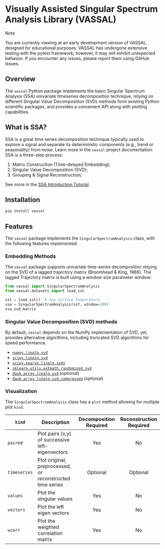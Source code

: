 # Visually Assisted Singular Spectrum Analysis Library (VASSAL)

> [!NOTE]
> You are currently viewing at an early development version of VASSAL, designed
> for educational purposes. VASSAL has undergone extensive testing with the 
> pytest framework; however, it may still exhibit unexpected behavior. If you 
> encounter any issues, please report them using GitHub Issues.

## Overview

The `vassal` Python package implements the basic Singular Spectrum
Analysis (SSA) univariate timeseries decomposition technique, relying on 
different Singular Value Decomposition (SVD) methods form existing Python 
scientific packages, and provides a convenient API along with plotting 
capabilities.

## What is SSA?

SSA is a great time series decomposition technique typically used to explore
a signal and separate its deterministic components (e.g., trend or seasonality)
from noise. Learn more in the `vassal` project documentation. SSA is a 
three-step process:
1. Matrix Construction (Time-delayed Embedding);
2. Singular Value Decomposition (SVD);
3. Grouping & Signal Reconstruction;

See more in the [SSA Introduction Tutorial]().

## Installation

```bash
pip install vassal
```

## Features
  
The `vassal` package implements the `SingularSpectrumAnalysis` class, with the
following features implemented.

### Embedding Methods 

The `vassal` package supports univariate time-series decomposition relying on the
SVD of a lagged trajectory matrix (Broomhead & King, 1986). The lagged 
Trajectory matrix is built using a window size parameter window:

```python
from vassal import SingularSpectrumAnalysis
from vassal.datasets import load_sst

sst = load_sst()  # Sea Surface Temperature
ssa = SingularSpectrumAnalysis(sst, window=100)
ssa.svd_matrix
```
  
### Singular Value Decomposition (SVD) methods

By default, `vassal` depends on the NumPy implementation of SVD, yet, provides
alternative algorithms, including truncated SVD algorithms for speed performance.

* [`numpy.linalg.svd`](https://numpy.org/doc/stable/reference/generated/numpy.linalg.svd.html)  
* [`scipy.linalg.svd`](https://docs.scipy.org/doc/scipy/reference/generated/scipy.linalg.svd.html)  
* [`scipy.sparse.linalg.svds`](https://docs.scipy.org/doc/scipy/reference/generated/scipy.sparse.linalg.svds.html)
* [`sklearn.utils.extmath.randomized_svd`](https://scikit-learn.org/stable/modules/generated/sklearn.utils.extmath.randomized_svd.html)
* [`dask.array.linalg.svd`](https://docs.dask.org/en/stable/generated/dask.array.linalg.svd.html) (optional)
* [`dask.array.linalg.svd_compressed`](https://docs.dask.org/en/latest/generated/dask.array.linalg.svd_compressed.html) (optional)

### Visualization

The `SingularSpectrumAnalysis` class has a `plot` method allowing for multiple
plot `kind`.

| `kind`       | Description                                               | Decomposition Required | Reconstruction Required |
|--------------|-----------------------------------------------------------|:----------------------:|:-----------------------:|
| `paired`     | Plot pairs (x,y) of successive left-eigenvectors          |          Yes           |           No            |
| `timeseries` | Plot original, preprocessed, or reconstructed time series |        Optional        |        Optional         |
| `values`     | Plot the singular values                                  |          Yes           |           No            |
| `vectors`    | Plot the left eigen vectors                               |          Yes           |           No            |
| `wcorr`      | Plot the weighted correlation matrix                      |          Yes           |           No            |

